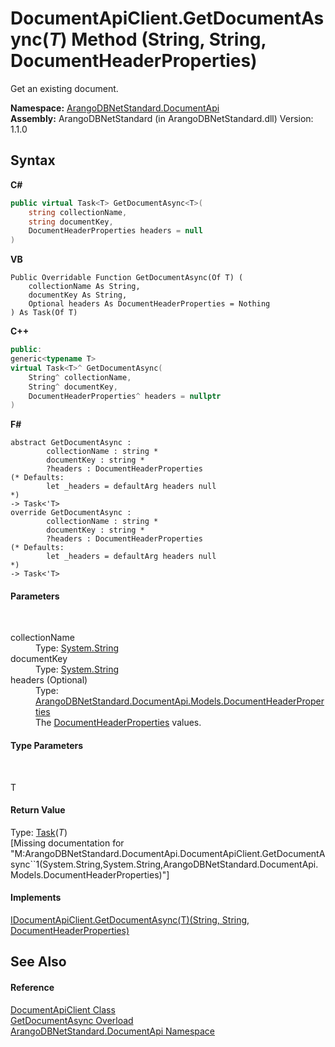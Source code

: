 # DocumentApiClient.GetDocumentAsync(*T*) Method (String, String, DocumentHeaderProperties)
 

Get an existing document.

**Namespace:**&nbsp;<a href="927cb31f-380a-2bf4-a1ca-09ab720e232b">ArangoDBNetStandard.DocumentApi</a><br />**Assembly:**&nbsp;ArangoDBNetStandard (in ArangoDBNetStandard.dll) Version: 1.1.0

## Syntax

**C#**<br />
``` C#
public virtual Task<T> GetDocumentAsync<T>(
	string collectionName,
	string documentKey,
	DocumentHeaderProperties headers = null
)

```

**VB**<br />
``` VB
Public Overridable Function GetDocumentAsync(Of T) ( 
	collectionName As String,
	documentKey As String,
	Optional headers As DocumentHeaderProperties = Nothing
) As Task(Of T)
```

**C++**<br />
``` C++
public:
generic<typename T>
virtual Task<T>^ GetDocumentAsync(
	String^ collectionName, 
	String^ documentKey, 
	DocumentHeaderProperties^ headers = nullptr
)
```

**F#**<br />
``` F#
abstract GetDocumentAsync : 
        collectionName : string * 
        documentKey : string * 
        ?headers : DocumentHeaderProperties 
(* Defaults:
        let _headers = defaultArg headers null
*)
-> Task<'T> 
override GetDocumentAsync : 
        collectionName : string * 
        documentKey : string * 
        ?headers : DocumentHeaderProperties 
(* Defaults:
        let _headers = defaultArg headers null
*)
-> Task<'T> 
```


#### Parameters
&nbsp;<dl><dt>collectionName</dt><dd>Type: <a href="https://docs.microsoft.com/dotnet/api/system.string" target="_blank" rel="noopener noreferrer">System.String</a><br /></dd><dt>documentKey</dt><dd>Type: <a href="https://docs.microsoft.com/dotnet/api/system.string" target="_blank" rel="noopener noreferrer">System.String</a><br /></dd><dt>headers (Optional)</dt><dd>Type: <a href="ec926014-3226-807e-03cf-3e590a993eb8">ArangoDBNetStandard.DocumentApi.Models.DocumentHeaderProperties</a><br />The <a href="ec926014-3226-807e-03cf-3e590a993eb8">DocumentHeaderProperties</a> values.</dd></dl>

#### Type Parameters
&nbsp;<dl><dt>T</dt><dd /></dl>

#### Return Value
Type: <a href="https://docs.microsoft.com/dotnet/api/system.threading.tasks.task-1" target="_blank" rel="noopener noreferrer">Task</a>(*T*)<br />\[Missing <returns> documentation for "M:ArangoDBNetStandard.DocumentApi.DocumentApiClient.GetDocumentAsync``1(System.String,System.String,ArangoDBNetStandard.DocumentApi.Models.DocumentHeaderProperties)"\]

#### Implements
<a href="57c2b504-4966-bf87-3813-e9d5fdf0098d">IDocumentApiClient.GetDocumentAsync(T)(String, String, DocumentHeaderProperties)</a><br />

## See Also


#### Reference
<a href="cd42246b-93a7-65bc-606d-b54b1f465670">DocumentApiClient Class</a><br /><a href="80e45f26-9488-bea6-0cc8-1a7f1e9f7e79">GetDocumentAsync Overload</a><br /><a href="927cb31f-380a-2bf4-a1ca-09ab720e232b">ArangoDBNetStandard.DocumentApi Namespace</a><br />
